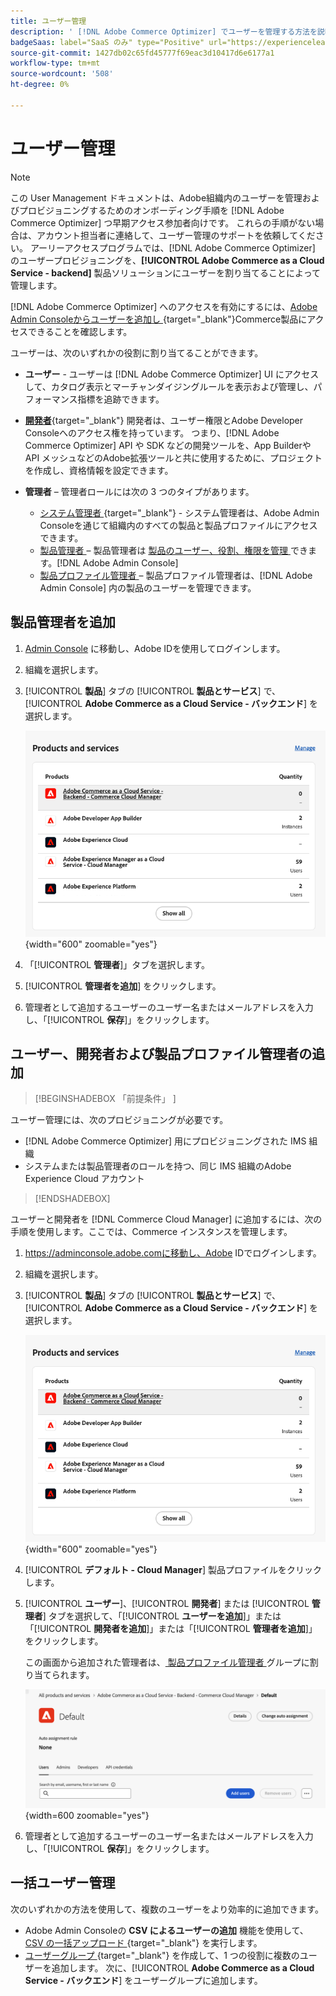 ```yaml
---
title: ユーザー管理
description: ' [!DNL Adobe Commerce Optimizer] でユーザーを管理する方法を説明します。'
badgeSaas: label="SaaS のみ" type="Positive" url="https://experienceleague.adobe.com/en/docs/commerce/user-guides/product-solutions" tooltip="Adobe Commerce as a Cloud ServiceおよびAdobe Commerce Optimizer プロジェクトにのみ適用されます（Adobeで管理される SaaS インフラストラクチャ）。"
source-git-commit: 1427db02c65fd45777f69eac3d10417d6e6177a1
workflow-type: tm+mt
source-wordcount: '508'
ht-degree: 0%

---
```


# ユーザー管理

>[!NOTE]
>
>この User Management ドキュメントは、Adobe組織内のユーザーを管理およびプロビジョニングするためのオンボーディング手順を [!DNL Adobe Commerce Optimizer] つ早期アクセス参加者向けです。 これらの手順がない場合は、アカウント担当者に連絡して、ユーザー管理のサポートを依頼してください。 アーリーアクセスプログラムでは、[!DNL Adobe Commerce Optimizer] のユーザープロビジョニングを、**[!UICONTROL Adobe Commerce as a Cloud Service - backend]** 製品ソリューションにユーザーを割り当てることによって管理します。

[!DNL Adobe Commerce Optimizer] へのアクセスを有効にするには、[Adobe Admin Consoleからユーザーを追加し ](https://adminconsole.adobe.com){target="_blank"}Commerce製品にアクセスできることを確認します。

ユーザーは、次のいずれかの役割に割り当てることができます。

* **ユーザー** - ユーザーは [!DNL Adobe Commerce Optimizer] UI にアクセスして、カタログ表示とマーチャンダイジングルールを表示および管理し、パフォーマンス指標を追跡できます。

* [**開発者**](https://helpx.adobe.com/enterprise/using/manage-developers.html#Adddevelopers){target="_blank"} 開発者は、ユーザー権限とAdobe Developer Consoleへのアクセス権を持っています。 つまり、[!DNL Adobe Commerce Optimizer] API や SDK などの開発ツールを、App Builderや API メッシュなどのAdobe拡張ツールと共に使用するために、プロジェクトを作成し、資格情報を設定できます。

* **管理者** – 管理者ロールには次の 3 つのタイプがあります。
   * [ システム管理者 ](https://helpx.adobe.com/enterprise/using/admin-roles.html){target="_blank"} - システム管理者は、Adobe Admin Consoleを通じて組織内のすべての製品と製品プロファイルにアクセスできます。
   * [ 製品管理者 ](#add-a-product-admin) – 製品管理者は [ 製品のユーザー、役割、権限を管理 ](#add-users-and-admins) できます。[!DNL Adobe Admin Console]
   * [ 製品プロファイル管理者 ](#add-users-developers-and-product-profile-admins) – 製品プロファイル管理者は、[!DNL Adobe Admin Console] 内の製品のユーザーを管理できます。

## 製品管理者を追加

1. [Admin Console](https://adminconsole.adobe.com) に移動し、Adobe IDを使用してログインします。

1. 組織を選択します。

1. [!UICONTROL **製品**] タブの [!UICONTROL **製品とサービス**] で、[!UICONTROL **Adobe Commerce as a Cloud Service - バックエンド**] を選択します。

   ![ 製品を選択 ](../cloud-service/assets/backend.png){width="600" zoomable="yes"}

1. 「[!UICONTROL **管理者**]」タブを選択します。

1. [!UICONTROL **管理者を追加**] をクリックします。

1. 管理者として追加するユーザーのユーザー名またはメールアドレスを入力し、「[!UICONTROL **保存**]」をクリックします。

## ユーザー、開発者および製品プロファイル管理者の追加

>[!BEGINSHADEBOX  「前提条件」 ]
>
ユーザー管理には、次のプロビジョニングが必要です。

* [!DNL Adobe Commerce Optimizer] 用にプロビジョニングされた IMS 組織
* システムまたは製品管理者のロールを持つ、同じ IMS 組織のAdobe Experience Cloud アカウント

>[!ENDSHADEBOX]

ユーザーと開発者を [!DNL Commerce Cloud Manager] に追加するには、次の手順を使用します。ここでは、Commerce インスタンスを管理します。

1. https://adminconsole.adobe.comに移動し、Adobe IDでログインします。

1. 組織を選択します。

1. [!UICONTROL **製品**] タブの [!UICONTROL **製品とサービス**] で、[!UICONTROL **Adobe Commerce as a Cloud Service - バックエンド**] を選択します。

   ![ 製品を選択 ](../cloud-service/assets/backend.png){width="600" zoomable="yes"}

1. [!UICONTROL **デフォルト - Cloud Manager**] 製品プロファイルをクリックします。

1. [!UICONTROL **ユーザー**]、[!UICONTROL **開発者**] または [!UICONTROL **管理者**] タブを選択して、「[!UICONTROL **ユーザーを追加**]」または「[!UICONTROL **開発者を追加**]」または「[!UICONTROL **管理者を追加**]」をクリックします。

   この画面から追加された管理者は、[ 製品プロファイル管理者 ](#understanding-roles) グループに割り当てられます。

   ![ タブ選択 ](../cloud-service/assets/tab-select.png){width=600 zoomable="yes"}

1. 管理者として追加するユーザーのユーザー名またはメールアドレスを入力し、「[!UICONTROL **保存**]」をクリックします。

## 一括ユーザー管理

次のいずれかの方法を使用して、複数のユーザーをより効率的に追加できます。

* Adobe Admin Consoleの **CSV によるユーザーの追加** 機能を使用して、[CSV の一括アップロード ](https://helpx.adobe.com/enterprise/using/bulk-upload-users.html){target="_blank"} を実行します。
* [ ユーザーグループ ](https://helpx.adobe.com/enterprise/using/user-groups.html){target="_blank"} を作成して、1 つの役割に複数のユーザーを追加します。 次に、[!UICONTROL **Adobe Commerce as a Cloud Service - バックエンド**] をユーザーグループに追加します。

